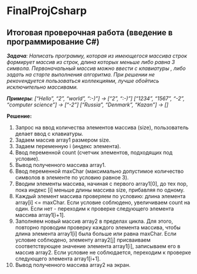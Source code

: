 # FinalProjCsharp
## Итоговая проверочная работа (введение в программирование C#)
*__Задача__: Написать программу, которая из имеющегося массива строк формирует массив из строк, длина которых меньше либо равна 3 символа. Первоначальный массив можно ввести с клавиатуры , либо задать на старте выполнения алгоритма. При решении не рекоvендуется пользоваться коллекциями, лучше обойтись исключительно массивами.*

*__Примеры__: [“Hello”, “2”, “world”, “:-)”] → [“2”, “:-)”] [“1234”, “1567”, “-2”, “computer science”] → [“-2”] [“Russia”, “Denmark”, “Kazan”] → []*

__Решение:__
1. Запрос на ввод количества элементов массива (size), пользователь делает ввод с клавиатуры.
2. Задаем массив array1 размером size.
3. Задаем переменную i (индекс элемента).
4. Ввод переменной count (счетчик элементов, подходящих под условие).
5. Вывод полученного массива array1.
6. Ввод переменной maxChar (максимально допустимое количество символов в элементе по условию равное 3).
7. Вводим элементы массива, начиная с первого array1[0], до тех пор, пока индекс [i] меньше длины массива size, прибавляя по одному.
8. Каждый элемент массива проверяем по условию: длина элемента array[i] <= maxChar. Если условие соблюдено, увеличиваем count на один. Если нет - переходим к проверке следующего элемента массива array1[i+1].
9. Заполняем новый массив array2 в пределах цикла. Для этого, повторно проводим проверку каждого элемента массива, чтобы длина элемента array1[i] была больше или равна maxChar. Если условие соблюдено, элементу array2[j] присваиваем соответствующее значение элемента array1[i], записываем его в массив array2. Если условие не соблюдается, переходим к проверке следующего элемента array1[i+1].
10. Вывод полученного массива array2 на экран.